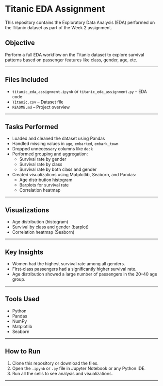 # Titanic EDA Assignment

This repository contains the Exploratory Data Analysis (EDA) performed on the Titanic dataset as part of the Week 2 assignment.

## Objective

Perform a full EDA workflow on the Titanic dataset to explore survival patterns based on passenger features like class, gender, age, etc.

---

## Files Included

- `titanic_eda_assignment.ipynb` or `titanic_eda_assignment.py` – EDA code
- `Titanic.csv` – Dataset file
- `README.md` – Project overview

---

## Tasks Performed

- Loaded and cleaned the dataset using Pandas
- Handled missing values in `age`, `embarked`, `embark_town`
- Dropped unnecessary columns like `deck`
- Performed grouping and aggregation:
  - Survival rate by gender
  - Survival rate by class
  - Survival rate by both class and gender
- Created visualizations using Matplotlib, Seaborn, and Pandas:
  - Age distribution histogram
  - Barplots for survival rate
  - Correlation heatmap

---

## Visualizations

- Age distribution (histogram)
- Survival by class and gender (barplot)
- Correlation heatmap (Seaborn)

---

## Key Insights

- Women had the highest survival rate among all genders.
- First-class passengers had a significantly higher survival rate.
- Age distribution showed a large number of passengers in the 20–40 age group.

---

## Tools Used

- Python
- Pandas
- NumPy
- Matplotlib
- Seaborn

---

## How to Run

1. Clone this repository or download the files.
2. Open the `.ipynb` or `.py` file in Jupyter Notebook or any Python IDE.
3. Run all the cells to see analysis and visualizations.

---
